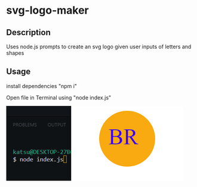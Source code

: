 # svg-logo-maker

## Description

Uses node.js prompts to create an svg logo given user inputs of letters and shapes

## Usage

install dependencies "npm i"

Open file in Terminal using "node index.js"

![sample-svg](assets/images/screenshot.png)

